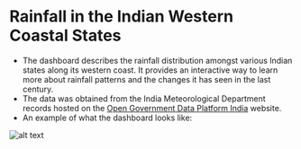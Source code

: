 # Rainfall in the Indian Western Coastal States

- The dashboard describes the rainfall distribution amongst various Indian states along its western coast. It provides an interactive way to learn more about rainfall patterns and the changes it has seen in the last century.
- The data was obtained from the India Meteorological Department records hosted on the [Open Government Data Platform India](https://data.gov.in/catalog/rainfall-india?page=1) website.
- An example of what the dashboard looks like:

![alt text](https://github.com/rahul-suvarna/west-coast-states-rainfall/blob/main/west-coast-rainfall.PNG?raw=true)
